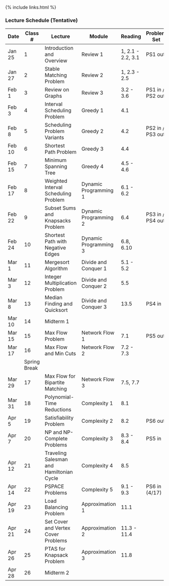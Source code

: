 
{% include links.html %}

### Lecture Schedule (Tentative)


| **Date**   | **Class #**    | **Lecture**                              | **Module**            | **Reading**       | **Problem Set**  |
| ------ | ------------------ | ---------------------------------------- | --------------------- | ----------------- | ---------------- |
| Jan 25 | 1                  | Introduction and Overview                | Review 1              | 1, 2.1 - 2.2, 3.1 | PS1 out          |
| Jan 27 | 2                  | Stable Matching Problem                  | Review 2              | 1, 2.3 - 2.5      |                  |
| Feb 1  | 3                  | Review on Graphs                         | Review 3              | 3.2 - 3.6         | PS1 in / PS2 out |
| Feb 3  | 4                  | Interval Scheduling Problem              | Greedy 1              | 4.1               |                  |
| Feb 8  | 5                  | Scheduling Problem Variants              | Greedy 2              | 4.2               | PS2 in / PS3 out |
| Feb 10 | 6                  | Shortest Path Problem                    | Greedy 3              | 4.4               |                  |
| Feb 15 | 7                  | Minimum Spanning Tree                    | Greedy 4              | 4.5 - 4.6         |                  |
| Feb 17 | 8                  | Weighted Interval Scheduling Problem     | Dynamic Programming 1 | 6.1 - 6.2         |                  |
| Feb 22 | 9                  | Subset Sums and Knapsacks Problem        | Dynamic Programming 2 | 6.4               | PS3 in / PS4 out |
| Feb 24 | 10                 | Shortest Path with Negative Edges        | Dynamic Programming 3 | 6.8, 6.10         |                  |
| Mar 1  | 11                 | Mergesort Algorithm                      | Divide and Conquer 1  | 5.1 - 5.2         |                  |
| Mar 3  | 12                 | Integer Multiplication Problem           | Divide and Conquer 2  | 5.5               |                  |
| Mar 8  | 13                 | Median Finding and Quicksort             | Divide and Conquer 3  | 13.5              | PS4 in           |
| Mar 10 | 14                 | Midterm 1                                |                       |                   |                  |
| Mar 15 | 15                 | Max Flow Problem                         | Network Flow 1        | 7.1               | PS5 out          |
| Mar 17 | 16                 | Max Flow and Min Cuts                    | Network Flow 2        | 7.2 - 7.3         |                  |
|        | Spring Break       |                                          |                       |                   |
| Mar 29 | 17                 | Max Flow for Bipartite Matching          | Network Flow 3        | 7.5, 7.7          |                  |
| Mar 31 | 18                 | Polynomial-Time Reductions               | Complexity 1          | 8.1               |                  |
| Apr 5  | 19                 | Satisfiability Problem                   | Complexity 2          | 8.2               |  PS6 out |
| Apr 7  | 20                 | NP and NP-Complete Problems              | Complexity 3          | 8.3 - 8.4         |  PS5 in          |
| Apr 12 | 21                 | Traveling Salesman and Hamiltonian Cycle | Complexity 4          | 8.5               | |
| Apr 14 | 22                 | PSPACE Problems                          | Complexity 5          | 9.1 - 9.3         | PS6 in (4/17)   |
| Apr 19 | 23                 | Load Balancing Problem                   | Approximation 1       | 11.1              |                  |
| Apr 21 | 24                 | Set Cover and Vertex Cover Problems      | Approximation 2       | 11.3 - 11.4       |                  |
| Apr 26 | 25                 | PTAS for Knapsack Problem                | Approximation 3       | 11.8              |                  |
| Apr 28 | 26                 | Midterm 2                                |                       |                   |                  |
